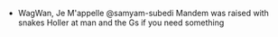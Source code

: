 - WagWan, Je M'appelle @samyam-subedi
Mandem was raised with snakes
Holler at man and the Gs if you need something 

<!---
samyam-subedi/samyam-subedi is a ✨ special ✨ repository because its `README.md` (this file) appears on your GitHub profile.
You can click the Preview link to take a look at your changes.
--->
